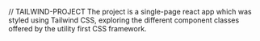 // TAILWIND-PROJECT
The project is a single-page react app which was styled using Tailwind CSS, exploring the
different component classes offered by the utility first CSS framework.
